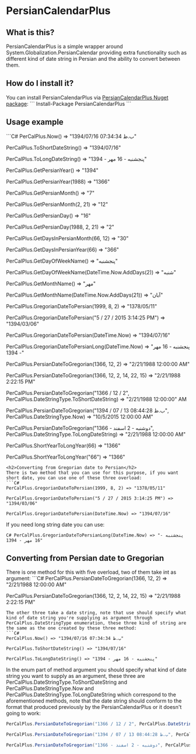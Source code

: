 # PersianCalendarPlus
<h2>What is this?</h2>
PersianCalendarPlus is a simple wrapper around System.Globalization.PersianCalendar providing extra functionality such as different kind of date string in Persian and the ability to convert between them.
<h2>How do I install it?</h2>
You can install PersianCalendarPlus via <a href="https://www.nuget.org/packages/PersianCalendarPlus/">PersianCalendarPlus Nuget package</a>:
```
Install-Package PersianCalendarPlus 
```
<h2>Usage example</h2>
```C#
PerCalPlus.Now() => "1394/07/16 07:34:34 ب.ظ"

PerCalPlus.ToShortDateString() => "1394/07/16"

PerCalPlus.ToLongDateString() => "پنجشنبه - 16 مهر - 1394"



PerCalPlus.GetPersianYear() => "1394"

PerCalPlus.GetPersianYear(1988) => "1366"

PerCalPlus.GetPersianMonth() => "7"

PerCalPlus.GetPersianMonth(2, 21) => "12"

PerCalPlus.GetPersianDay() => "16"

PerCalPlus.GetPersianDay(1988, 2, 21) => "2"

PerCalPlus.GetDaysInPersianMonth(66, 12) => "30"

PerCalPlus.GetDaysInPersianYear(66) => "366"

PerCalPlus.GetDayOfWeekName() => "پنجشنبه"

PerCalPlus.GetDayOfWeekName(DateTime.Now.AddDays(2)) => "شنبه"

PerCalPlus.GetMonthName() => "مهر"

PerCalPlus.GetMonthName(DateTime.Now.AddDays(21)) => "آبان"



PerCalPlus.GregorianDateToPersian(1999, 8, 2) => "1378/05/11"

PerCalPlus.GregorianDateToPersian("5 / 27 / 2015 3:14:25 PM") => "1394/03/06"

PerCalPlus.GregorianDateToPersian(DateTime.Now) => "1394/07/16"

PerCalPlus.GregorianDateToPersianLong(DateTime.Now) => "پنجشنبه - 16 مهر - 1394"



PerCalPlus.PersianDateToGregorian(1366, 12, 2) => "2/21/1988 12:00:00 AM"

PerCalPlus.PersianDateToGregorian(1366, 12, 2, 14, 22, 15) => "2/21/1988 2:22:15 PM"

PerCalPlus.PersianDateToGregorian("1366 / 12 / 2", PerCalPlus.DateStringType.ToShortDateString) => "2/21/1988 12:00:00" AM

PerCalPlus.PersianDateToGregorian("1394 / 07 / 13 08:44:28 ب.ظ", PerCalPlus.DateStringType.Now) => "10/5/2015 12:00:00 AM"

PerCalPlus.PersianDateToGregorian("دوشنبه - 2 اسفند - 1366", PerCalPlus.DateStringType.ToLongDateString) => "2/21/1988 12:00:00 AM"



PerCalPlus.ShortYearToLongYear(66) => "1366"

PerCalPlus.ShortYearToLongYear("66") => "1366"

```
<h2>Converting from Gregorian date to Persian</h2>
There is two method that you can use for this purpose, if you want short date, you can use one of these three overload:
```C#
PerCalPlus.GregorianDateToPersian(1999, 8, 2) => "1378/05/11"

PerCalPlus.GregorianDateToPersian("5 / 27 / 2015 3:14:25 PM") => "1394/03/06"

PerCalPlus.GregorianDateToPersian(DateTime.Now) => "1394/07/16"
```
If you need long string date you can use:

```C# PerCalPlus.GregorianDateToPersianLong(DateTime.Now) => "پنجشنبه - 16 مهر - 1394"```
<h2>Converting from Persian date to Gregorian</h2>
There is one method for this with five overload, two of them take int as argument:
```C#
PerCalPlus.PersianDateToGregorian(1366, 12, 2) => "2/21/1988 12:00:00 AM"

PerCalPlus.PersianDateToGregorian(1366, 12, 2, 14, 22, 15) => "2/21/1988 2:22:15 PM"
```
The other three take a date string, note that use should specify what kind of date string you're supplying as argument through PerCalPlus.DateStringType enumeration, these three kind of string are the same as the one created by these three method:
```C#
PerCalPlus.Now() => "1394/07/16 07:34:34 ب.ظ"

PerCalPlus.ToShortDateString() => "1394/07/16"

PerCalPlus.ToLongDateString() => "پنجشنبه - 16 مهر - 1394"
```
In the enum part of method argument you should specify what kind of date string you want to supply as an argument, these three are PerCalPlus.DateStringType.ToShortDateString and PerCalPlus.DateStringType.Now and PerCalPlus.DateStringType.ToLongDateString which correspond to the aforementioned methods, note that the date string should conform to the format that produced previously by the PersianCalendarPlus or it doesn't going to work:
```C#
PerCalPlus.PersianDateToGregorian("1366 / 12 / 2", PerCalPlus.DateStringType.ToShortDateString) => "2/21/1988 12:00:00" AM

PerCalPlus.PersianDateToGregorian("1394 / 07 / 13 08:44:28 ب.ظ", PerCalPlus.DateStringType.Now) => "10/5/2015 12:00:00 AM"

PerCalPlus.PersianDateToGregorian("دوشنبه - 2 اسفند - 1366", PerCalPlus.DateStringType.ToLongDateString) => "2/21/1988 12:00:00 AM"
```

